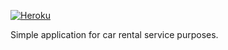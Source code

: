 [![Heroku](https://heroku-badge.herokuapp.com/?app=young-brook-12233)](https://young-brook-12233.herokuapp.com/rental_orders)

Simple application for car rental service purposes.

